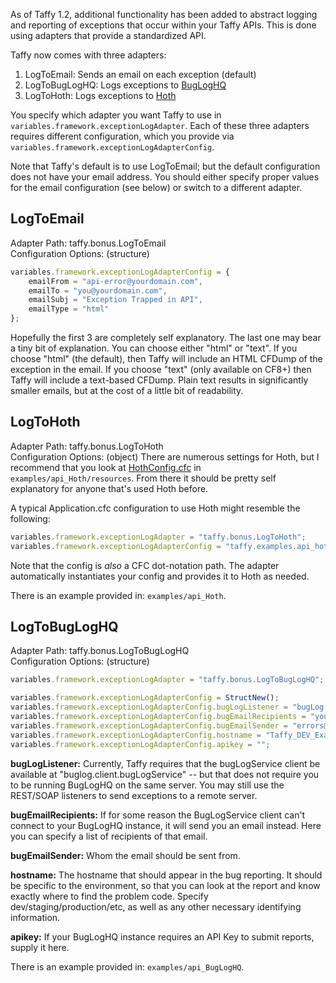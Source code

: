 As of Taffy 1.2, additional functionality has been added to abstract logging and reporting of exceptions that occur within your Taffy APIs. This is done using adapters that provide a standardized API.

Taffy now comes with three adapters:

1. LogToEmail: Sends an email on each exception (default)
1. LogToBugLogHQ: Logs exceptions to [BugLogHQ](https://github.com/oarevalo/BugLogHQ)
1. LogToHoth: Logs exceptions to [Hoth](https://github.com/aarongreenlee/Hoth)

You specify which adapter you want Taffy to use in `variables.framework.exceptionLogAdapter`. Each of these three adapters requires different configuration, which you provide via `variables.framework.exceptionLogAdapterConfig`.

Note that Taffy's default is to use LogToEmail; but the default configuration does not have your email address. You should either specify proper values for the email configuration (see below) or switch to a different adapter.

## LogToEmail

Adapter Path: taffy.bonus.LogToEmail<br/>
Configuration Options: (structure)

```javascript
variables.framework.exceptionLogAdapterConfig = {
	emailFrom = "api-error@yourdomain.com",
	emailTo = "you@yourdomain.com",
	emailSubj = "Exception Trapped in API",
	emailType = "html"
};
```

Hopefully the first 3 are completely self explanatory. The last one may bear a tiny bit of explanation. You can choose either "html" or "text". If you choose "html" (the default), then Taffy will include an HTML CFDump of the exception in the email. If you choose "text" (only available on CF8+) then Taffy will include a text-based CFDump. Plain text results in significantly smaller emails, but at the cost of a little bit of readability.

## LogToHoth

Adapter Path: taffy.bonus.LogToHoth<br/>
Configuration Options: (object) There are numerous settings for Hoth, but I recommend that you look at [HothConfig.cfc](https://github.com/atuttle/Taffy/blob/develop/examples/api_Hoth/resources/HothConfig.cfc) in `examples/api_Hoth/resources`. From there it should be pretty self explanatory for anyone that's used Hoth before.

A typical Application.cfc configuration to use Hoth might resemble the following:

```javascript
variables.framework.exceptionLogAdapter = "taffy.bonus.LogToHoth";
variables.framework.exceptionLogAdapterConfig = "taffy.examples.api_hoth.resources.HothConfig";
```

Note that the config is _also_ a CFC dot-notation path. The adapter automatically instantiates your config and provides it to Hoth as needed.

There is an example provided in: `examples/api_Hoth`.

## LogToBugLogHQ

Adapter Path: taffy.bonus.LogToBugLogHQ<br/>
Configuration Options: (structure)

```javascript
variables.framework.exceptionLogAdapter = "taffy.bonus.LogToBugLogHQ";

variables.framework.exceptionLogAdapterConfig = StructNew();
variables.framework.exceptionLogAdapterConfig.bugLogListener = "bugLog.listeners.bugLogListenerWS";
variables.framework.exceptionLogAdapterConfig.bugEmailRecipients = "you@yourdomain.com";
variables.framework.exceptionLogAdapterConfig.bugEmailSender = "errors@yourdomain.com";
variables.framework.exceptionLogAdapterConfig.hostname = "Taffy_DEV_Examples";
variables.framework.exceptionLogAdapterConfig.apikey = "";
```

**bugLogListener:** Currently, Taffy requires that the bugLogService client be available at "buglog.client.bugLogService" -- but that does not require you to be running BugLogHQ on the same server. You may still use the REST/SOAP listeners to send exceptions to a remote server.

**bugEmailRecipients:** If for some reason the BugLogService client can't connect to your BugLogHQ instance, it will send you an email instead. Here you can specify a list of recipients of that email.

**bugEmailSender:** Whom the email should be sent from.

**hostname:** The hostname that should appear in the bug reporting. It should be specific to the environment, so that you can look at the report and know exactly where to find the problem code. Specify dev/staging/production/etc, as well as any other necessary identifying information.

**apikey:** If your BugLogHQ instance requires an API Key to submit reports, supply it here.

There is an example provided in: `examples/api_BugLogHQ`.